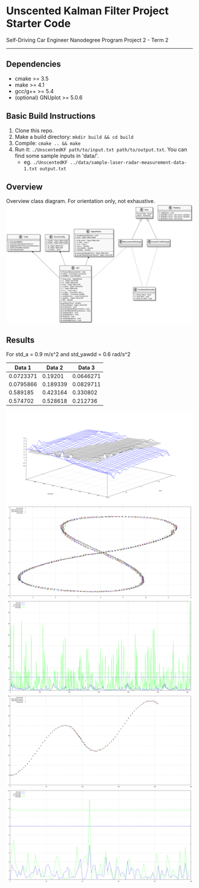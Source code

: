 # Unscented Kalman Filter Project Starter Code
Self-Driving Car Engineer Nanodegree Program Project 2 - Term 2

---

## Dependencies

* cmake >= 3.5
* make >= 4.1
* gcc/g++ >= 5.4
* (optional) GNUplot >= 5.0.6

## Basic Build Instructions

1. Clone this repo.
2. Make a build directory: `mkdir build && cd build`
3. Compile: `cmake .. && make`
4. Run it: `./UnscentedKF path/to/input.txt path/to/output.txt`. You can find
   some sample inputs in 'data/'.
    - eg. `./UnscentedKF ../data/sample-laser-radar-measurement-data-1.txt output.txt`

## Overview

Overview class diagram. For orientation only, not exhaustive.
![class diagram](./misc/overview.png "Class diagram")

## Results
For std_a = 0.9 m/s^2 and std_yawdd = 0.6 rad/s^2

| Data 1    | Data 2   | Data 3   |
|-----------|----------|----------|
| 0.0723371 | 0.19201  | 0.0646271|
| 0.0795866 | 0.189339 | 0.0829711|
| 0.589185  | 0.423164 | 0.330802 |
| 0.574702  | 0.528618 | 0.212736 |

![parameter searching diagram](./misc/parameterSearch.png "Parameter searching diagram")
![result diagram pos data 1](./misc/Result_data_1_POS.png "Result postion diagram data 1")
![result diagram NIS data 1](./misc/Result_data_1_NIS.png "Result NIS diagram data 1")
![result diagram pos data 2](./misc/Result_data_2_POS.png "Result postion diagram data 2")
![result diagram NIS data 2](./misc/Result_data_2_NIS.png "Result NIS diagram data 2")